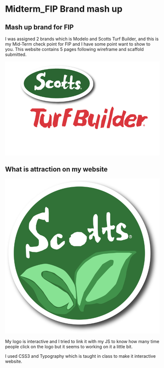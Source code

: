 # Midterm_FIP Brand mash up

## Mash up brand for FIP

I was assigned 2 brands which is Modelo and Scotts Turf Builder, and this is my Mid-Term check point for FIP and I have some point want to show to you. This website contains 5 pages following wireframe and scaffold submitted.

![label](Label-100.jpg "Mid term FIP")

## What is attraction on my website

![logo](logo2nd.svg "Mid term FIP")


My logo is interactive and I tried to link it with my JS to know how many time people click on the logo but it seems to working on it a little bit.

I used CSS3 and Typography which is taught in class to make it interactive website.

